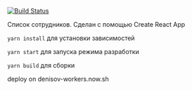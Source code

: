 [![Build Status](https://travis-ci.org/c1n1k/workers.svg?branch=deploy)](https://travis-ci.org/c1n1k/workers)

Список сотрудников. Сделан с помощью Create React App

`yarn install` для установки зависимостей

`yarn start` для запуска режима разработки

`yarn build` для сборки

deploy on denisov-workers.now.sh
